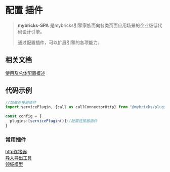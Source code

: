 # 配置 插件

>**mybricks-SPA** 是mybricks引擎家族面向各类页面应用场景的企业级低代码设计引擎。
>
> 通过配置插件，可以扩展引擎的各项能力。
>

## 相关文档
[使用及总体配置概述](../00-config-overview/index.md)<br/>


## 代码示例

```typescript jsx
//加载连接器插件
import servicePlugin, {call as callConnectorHttp} from "@mybricks/plugin-connector-http";

const config = {
  plugins:[servicePlugin()]//配置连接器插件
}
```
### 常用插件
[http连接器](https://github.com/mybricks/plugin-connector-http)<br/>
[导入导出工具](https://github.com/mybricks/plugin-tools)<br/>
[领域模型](https://github.com/mybricks/plugin-connector-domain)<br/>


